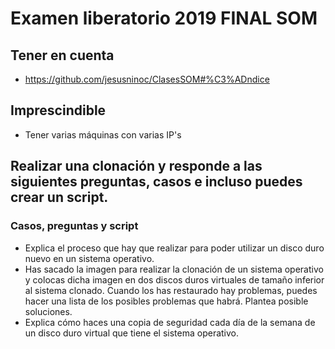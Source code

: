 # Examen liberatorio 2019 FINAL SOM

## Tener en cuenta
* https://github.com/jesusninoc/ClasesSOM#%C3%ADndice

## Imprescindible
- Tener varias máquinas con varias IP's

## Realizar una clonación y responde a las siguientes preguntas, casos e incluso puedes crear un script.

### Casos, preguntas y script
- Explica el proceso que hay que realizar para poder utilizar un disco duro nuevo en un sistema operativo.
- Has sacado la imagen para realizar la clonación de un sistema operativo y colocas dicha imagen en dos discos duros virtuales de tamaño inferior al sistema clonado. Cuando los has restaurado hay problemas, puedes hacer una lista de los posibles problemas que habrá. Plantea posible soluciones.
- Explica cómo haces una copia de seguridad cada día de la semana de un disco duro virtual que tiene el sistema operativo.
